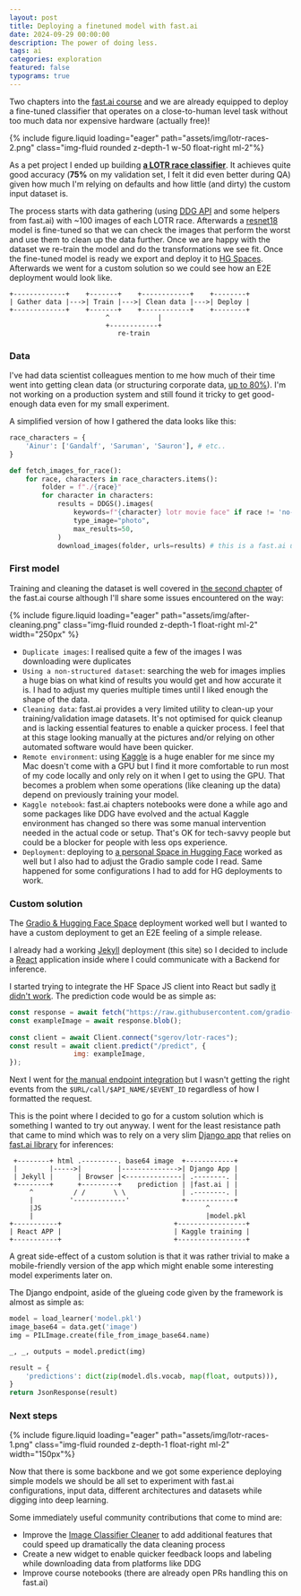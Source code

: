 ```yaml
---
layout: post
title: Deploying a finetuned model with fast.ai
date: 2024-09-29 00:00:00
description: The power of doing less.
tags: ai
categories: exploration
featured: false
typograms: true
---
```


Two chapters into the [fast.ai course](https://course.fast.ai/) and we are already equipped to deploy a fine-tuned classifier that operates on a close-to-human level task without too much data nor expensive hardware (actually free)!

{% include figure.liquid loading="eager" path="assets/img/lotr-races-2.png" class="img-fluid rounded z-depth-1 w-50 float-right ml-2"%}

As a pet project I ended up building **[a LOTR race classifier](https://gerovlabs.com/ai-models/)**. It achieves quite good accuracy (__75%__ on my validation set, I felt it did even better during QA) given how much I'm relying on defaults and how little (and dirty) the custom input dataset is.

The process starts with data gathering (using [DDG API](https://serpapi.com/duckduckgo-search-api) and some helpers from fast.ai) with ~100 images of each LOTR race. Afterwards a [resnet18](https://pytorch.org/vision/main/models/generated/torchvision.models.resnet18.html) model is fine-tuned so that we can check the images that perform the worst and use them to clean up the data further. Once we are happy with the dataset we re-train the model and do the transformations we see fit. Once the fine-tuned model is ready we export and deploy it to [HG Spaces](https://huggingface.co/spaces). Afterwards we went for a custom solution so we could see how an E2E deployment would look like.

```typograms
+-------------+    +-------+    +------------+    +--------+ 
| Gather data |--->| Train |--->| Clean data |--->| Deploy |
+-------------+    +-------+    +------------+    +--------+ 
                        ^            |
                        +------------+
                           re-train
```

### Data

I've had data scientist colleagues mention to me how much of their time went into getting clean data (or structuring corporate data, [up to 80%](https://www.forbes.com/sites/gilpress/2016/03/23/data-preparation-most-time-consuming-least-enjoyable-data-science-task-survey-says/)). I'm not working on a production system and still found it tricky to get good-enough data even for my small experiment.

A simplified version of how I gathered the data looks like this:

```python
race_characters = {
    'Ainur': ['Gandalf', 'Saruman', 'Sauron'], # etc..
}

def fetch_images_for_race():
    for race, characters in race_characters.items():
        folder = f"./{race}"
        for character in characters:
            results = DDGS().images(
                keywords=f"{character} lotr movie face" if race != 'no-middle-earth' else f"{character} face",
                type_image="photo",
                max_results=50,
            )
            download_images(folder, urls=results) # this is a fast.ai utility function
```

### First model

Training and cleaning the dataset is well covered in [the second chapter](https://course.fast.ai/Lessons/lesson2.html) of the fast.ai course although I'll share some issues encountered on the way:

{% include figure.liquid loading="eager" path="assets/img/after-cleaning.png" class="img-fluid rounded z-depth-1 float-right ml-2" width="250px" %}

- `Duplicate images`: I realised quite a few of the images I was downloading were duplicates
- `Using a non-structured dataset`: searching the web for images implies a huge bias on what kind of results you would get and how accurate it is. I had to adjust my queries multiple times until I liked enough the shape of the data.
- `Cleaning data`: fast.ai provides a very limited utility to clean-up your training/validation image datasets. It's not optimised for quick cleanup and is lacking essential features to enable a quicker process. I feel that at this stage looking manually at the pictures and/or relying on other automated software would have been quicker.
- `Remote environment`: using [Kaggle](https://kaggle.com/) is a huge enabler for me since my Mac doesn't come with a GPU but I find it more comfortable to run most of my code locally and only rely on it when I get to using the GPU. That becomes a problem when some operations (like cleaning up the data) depend on previously training your model.
- `Kaggle notebook`: fast.ai chapters notebooks were done a while ago and some packages like DDG have evolved and the actual Kaggle environment has changed so there was some manual intervention needed in the actual code or setup. That's OK for tech-savvy people but could be a blocker for people with less ops experience.
- `Deployment`: deploying to [a personal Space in Hugging Face](https://huggingface.co/spaces/sgerov/lotr-races) worked as well but I also had to adjust the Gradio sample code I read. Same happened for some configurations I had to add for HG deployments to work.

### Custom solution

The [Gradio & Hugging Face Space](https://huggingface.co/spaces/sgerov/lotr-races) deployment worked well but I wanted to have a custom deployment to get an E2E feeling of a simple release. 

I already had a working [Jekyll](https://jekyllrb.com/) deployment (this site) so I decided to include a [React](https://react.dev/) application inside where I could communicate with a Backend for inference. 

I started trying to integrate the HF Space JS client into React but sadly [it didn't work](https://github.com/gradio-app/gradio/issues/7693). The prediction code would be as simple as:

```js
const response = await fetch("https://raw.githubusercontent.com/gradio-app/gradio/main/test/test_files/bus.png");
const exampleImage = await response.blob();
						
const client = await Client.connect("sgerov/lotr-races");
const result = await client.predict("/predict", { 
				img: exampleImage, 
});
```

Next I went for [the manual endpoint integration](https://www.gradio.app/guides/querying-gradio-apps-with-curl) but I wasn't getting the right events from the `$URL/call/$API_NAME/$EVENT_ID` regardless of how I formatted the request.

This is the point where I decided to go for a custom solution which is something I wanted to try out anyway. I went for the least resistance path that came to mind which was to rely on a very slim [Django app](https://www.djangoproject.com/) that relies on [fast.ai library](https://docs.fast.ai/) for inferences:

```typograms
 +--------+ html .---------. base64 image  +------------+    
 |        |----->|         |-------------->| Django App |
 | Jekyll |      | Browser |<--------------| .--------. |
 +--------+      +---------+    prediction | |fast.ai | |
     ^          / /       \ \              | .--------. |
     |         '-------------'             +------------+
     |JS                                         ^
     |                                           |model.pkl
+-----------+                            +-----------------+              
| React APP |                            | Kaggle training |               
+-----------+                            +-----------------+
```

A great side-effect of a custom solution is that it was rather trivial to make a mobile-friendly version of the app which might enable some interesting model experiments later on. 

The Django endpoint, aside of the glueing code given by the framework is almost as simple as:

```python
model = load_learner('model.pkl')
image_base64 = data.get('image')
img = PILImage.create(file_from_image_base64.name)

_, _, outputs = model.predict(img)

result = {
    'predictions': dict(zip(model.dls.vocab, map(float, outputs))),
}
return JsonResponse(result)
```

### Next steps

{% include figure.liquid loading="eager" path="assets/img/lotr-races-1.png" class="img-fluid rounded z-depth-1 float-right ml-2" width="150px"%}

Now that there is some backbone and we got some experience deploying simple models we should be all set to experiment with fast.ai configurations, input data, different architectures and datasets while digging into deep learning.

Some immediately useful community contributions that come to mind are:

- Improve the [Image Classifier Cleaner](https://docs.fast.ai/vision.widgets.html#imageclassifiercleaner) to add additional features that could speed up dramatically the data cleaning process
- Create a new widget to enable quicker feedback loops and labeling while downloading data from platforms like DDG
- Improve course notebooks (there are already open PRs handling this on fast.ai)